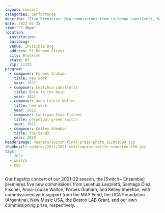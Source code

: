 ```yaml
---
layout: concert
categories: performance
describe: "Five Premieres: New commissions from Leilehua Lanzilotti, Santiago Diez Fischer, Anna-Louise Walton, Forbes Graham, and Kelley Sheehan by the [Switch~ Ensemble]"
date: 2022-03-25
time: "7:30pm"
location:
  institution:
  building:
  venue: Invisible Dog
  address: 51 Bergen Street
  city: Brooklyn
  state: NY
  zip: 11201
program:
  - composer: Forbes Graham
    title: new work
    year: 2021
  - composer: Leilihua Lanzilotti
    title: Born is the Rain
    year: 2021
  - composer: Anna-Louise Walton
    title: new work
    year: 2022
  - composer: Santiago Diez-Fischer
    title: perpetual green switch
    year: 2021
  - composer: Kelley Sheehan
    title: the bends
    year: 2020
headerImage: headers/switch-final-press-photo_1920x1080.jpg
thumbnail: updates/2021/2021-soliloquios-switch-sinuston-330.jpg
tags:
  - 2022
  - switch
  - new
---
```


Our flagship concert of our 2021-22 season, the [Switch~ Ensemble] premieres five new commissions from Leilehua Lanzilotti, Santiago Diez Fischer, Anna-Louise Walton, Forbes Graham, and Kelley Sheehan, with commissioned with support from the MAP Fund, the UCA Foundation (Argentina), New Music USA, the Boston LAB Grant, and our own commissioning prize, respectively.
